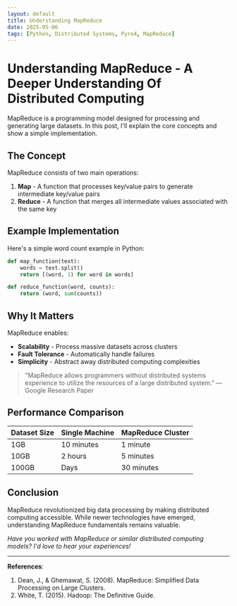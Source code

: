 ```yaml
---
layout: default
title: Understanding MapReduce
date: 2025-05-06
tags: [Python, Distributed Systems, Pyro4, MapReduce]
---
```


# Understanding MapReduce - A Deeper Understanding Of Distributed Computing

MapReduce is a programming model designed for processing and generating large datasets. In this post, I'll explain the core concepts and show a simple implementation.

## The Concept

MapReduce consists of two main operations:

1. **Map** - A function that processes key/value pairs to generate intermediate key/value pairs
2. **Reduce** - A function that merges all intermediate values associated with the same key

## Example Implementation

Here's a simple word count example in Python:

```python
def map_function(text):
    words = text.split()
    return [(word, 1) for word in words]

def reduce_function(word, counts):
    return (word, sum(counts))
```

## Why It Matters

MapReduce enables:

- **Scalability** - Process massive datasets across clusters
- **Fault Tolerance** - Automatically handle failures
- **Simplicity** - Abstract away distributed computing complexities

> "MapReduce allows programmers without distributed systems experience to utilize the resources of a large distributed system." — Google Research Paper

## Performance Comparison

| Dataset Size | Single Machine | MapReduce Cluster |
|--------------|---------------|-------------------|
| 1GB          | 10 minutes    | 1 minute          |
| 10GB         | 2 hours       | 5 minutes         |
| 100GB        | Days          | 30 minutes        |

## Conclusion

MapReduce revolutionized big data processing by making distributed computing accessible. While newer technologies have emerged, understanding MapReduce fundamentals remains valuable.

*Have you worked with MapReduce or similar distributed computing models? I'd love to hear your experiences!*

---

**References**:
1. Dean, J., & Ghemawat, S. (2008). MapReduce: Simplified Data Processing on Large Clusters.
2. White, T. (2015). Hadoop: The Definitive Guide.

